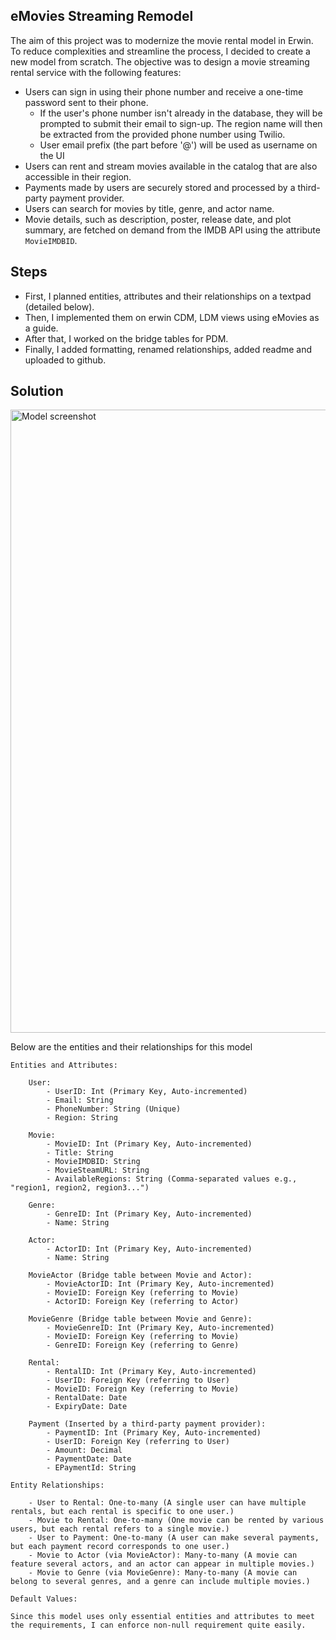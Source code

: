 ## eMovies Streaming Remodel

The aim of this project was to modernize the movie rental model in Erwin. To reduce complexities and streamline the process, I decided to create a new model from scratch. The objective was to design a movie streaming rental service with the following features:

- Users can sign in using their phone number and receive a one-time password sent to their phone.
    - If the user's phone number isn't already in the database, they will be prompted to submit their email to sign-up. The region name will then be extracted from the provided phone number using Twilio.
    - User email prefix (the part before '@') will be used as username on the UI
- Users can rent and stream movies available in the catalog that are also accessible in their region.
- Payments made by users are securely stored and processed by a third-party payment provider.
- Users can search for movies by title, genre, and actor name.
- Movie details, such as description, poster, release date, and plot summary, are fetched on demand from the IMDB API using the attribute `MovieIMDBID`.

## Steps

- First, I planned entities, attributes and their relationships on a textpad (detailed below).
- Then, I implemented them on erwin CDM, LDM views using eMovies as a guide.
- After that, I worked on the bridge tables for PDM.
- Finally, I added formatting, renamed relationships, added readme and uploaded to github.

## Solution
<img width="997" alt="Model screenshot" src="https://github.com/cosmicRover/erwin_projects/assets/41096232/27a8c7f9-7957-4efd-84f9-a008d20708b7">

Below are the entities and their relationships for this model

```
Entities and Attributes:

    User:
        - UserID: Int (Primary Key, Auto-incremented)
        - Email: String
        - PhoneNumber: String (Unique)
        - Region: String

    Movie:
        - MovieID: Int (Primary Key, Auto-incremented)
        - Title: String
        - MovieIMDBID: String
        - MovieSteamURL: String
        - AvailableRegions: String (Comma-separated values e.g., "region1, region2, region3...")

    Genre:
        - GenreID: Int (Primary Key, Auto-incremented)
        - Name: String

    Actor:
        - ActorID: Int (Primary Key, Auto-incremented)
        - Name: String

    MovieActor (Bridge table between Movie and Actor):
        - MovieActorID: Int (Primary Key, Auto-incremented)
        - MovieID: Foreign Key (referring to Movie)
        - ActorID: Foreign Key (referring to Actor)

    MovieGenre (Bridge table between Movie and Genre):
        - MovieGenreID: Int (Primary Key, Auto-incremented)
        - MovieID: Foreign Key (referring to Movie)
        - GenreID: Foreign Key (referring to Genre)

    Rental:
        - RentalID: Int (Primary Key, Auto-incremented)
        - UserID: Foreign Key (referring to User)
        - MovieID: Foreign Key (referring to Movie)
        - RentalDate: Date
        - ExpiryDate: Date

    Payment (Inserted by a third-party payment provider):
        - PaymentID: Int (Primary Key, Auto-incremented)
        - UserID: Foreign Key (referring to User)
        - Amount: Decimal
        - PaymentDate: Date
        - EPaymentId: String

Entity Relationships:

    - User to Rental: One-to-many (A single user can have multiple rentals, but each rental is specific to one user.)
    - Movie to Rental: One-to-many (One movie can be rented by various users, but each rental refers to a single movie.)
    - User to Payment: One-to-many (A user can make several payments, but each payment record corresponds to one user.)
    - Movie to Actor (via MovieActor): Many-to-many (A movie can feature several actors, and an actor can appear in multiple movies.)
    - Movie to Genre (via MovieGenre): Many-to-many (A movie can belong to several genres, and a genre can include multiple movies.)

Default Values:

Since this model uses only essential entities and attributes to meet the requirements, I can enforce non-null requirement quite easily.
```
